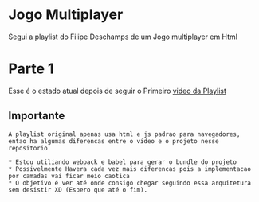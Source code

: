 # Jogo Multiplayer
 Segui a playlist do Filipe Deschamps de um Jogo multiplayer em Html


# Parte 1
 Esse é o estado atual depois de seguir o Primeiro [video da Playlist](https://www.youtube.com/watch?v=P5kfA6ncOs8)

## Importante
    A playlist original apenas usa html e js padrao para navegadores, entao ha algumas diferencas entre o video e o projeto nesse repositorio

    * Estou utiliando webpack e babel para gerar o bundle do projeto
    * Possivelmente Havera cada vez mais diferencas pois a implementacao por camadas vai ficar meio caotica
    * O objetivo é ver até onde consigo chegar seguindo essa arquitetura sem desistir XD (Espero que até o fim).